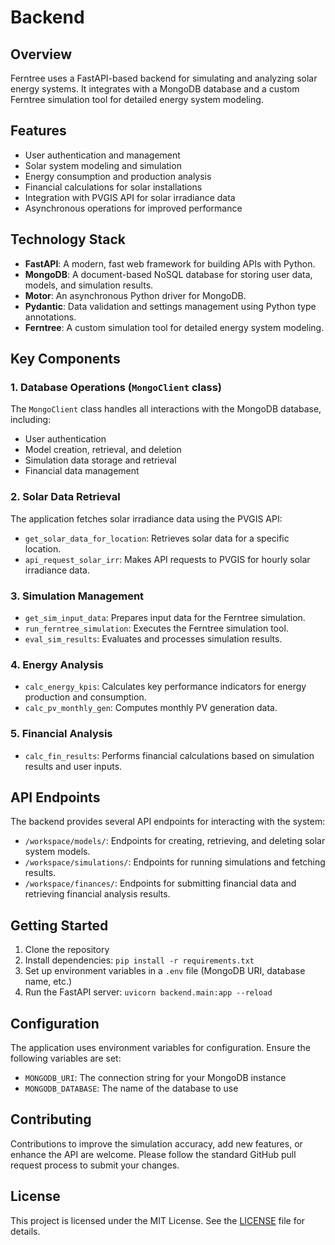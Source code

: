 # Backend

## Overview

Ferntree uses a FastAPI-based backend for simulating and analyzing solar energy systems. It integrates with a MongoDB database and a custom Ferntree simulation tool for detailed energy system modeling.

## Features

- User authentication and management
- Solar system modeling and simulation
- Energy consumption and production analysis
- Financial calculations for solar installations
- Integration with PVGIS API for solar irradiance data
- Asynchronous operations for improved performance

## Technology Stack

- **FastAPI**: A modern, fast web framework for building APIs with Python.
- **MongoDB**: A document-based NoSQL database for storing user data, models, and simulation results.
- **Motor**: An asynchronous Python driver for MongoDB.
- **Pydantic**: Data validation and settings management using Python type annotations.
- **Ferntree**: A custom simulation tool for detailed energy system modeling.

## Key Components

### 1. Database Operations (`MongoClient` class)

The `MongoClient` class handles all interactions with the MongoDB database, including:
- User authentication
- Model creation, retrieval, and deletion
- Simulation data storage and retrieval
- Financial data management

### 2. Solar Data Retrieval

The application fetches solar irradiance data using the PVGIS API:
- `get_solar_data_for_location`: Retrieves solar data for a specific location.
- `api_request_solar_irr`: Makes API requests to PVGIS for hourly solar irradiance data.

### 3. Simulation Management

- `get_sim_input_data`: Prepares input data for the Ferntree simulation.
- `run_ferntree_simulation`: Executes the Ferntree simulation tool.
- `eval_sim_results`: Evaluates and processes simulation results.

### 4. Energy Analysis

- `calc_energy_kpis`: Calculates key performance indicators for energy production and consumption.
- `calc_pv_monthly_gen`: Computes monthly PV generation data.

### 5. Financial Analysis

- `calc_fin_results`: Performs financial calculations based on simulation results and user inputs.

## API Endpoints

The backend provides several API endpoints for interacting with the system:

- `/workspace/models/`: Endpoints for creating, retrieving, and deleting solar system models.
- `/workspace/simulations/`: Endpoints for running simulations and fetching results.
- `/workspace/finances/`: Endpoints for submitting financial data and retrieving financial analysis results.

## Getting Started

1. Clone the repository
2. Install dependencies: `pip install -r requirements.txt`
3. Set up environment variables in a `.env` file (MongoDB URI, database name, etc.)
4. Run the FastAPI server: `uvicorn backend.main:app --reload`

## Configuration

The application uses environment variables for configuration. Ensure the following variables are set:
- `MONGODB_URI`: The connection string for your MongoDB instance
- `MONGODB_DATABASE`: The name of the database to use

## Contributing

Contributions to improve the simulation accuracy, add new features, or enhance the API are welcome. Please follow the standard GitHub pull request process to submit your changes.

## License

This project is licensed under the MIT License. See the [LICENSE](LICENSE) file for details.
